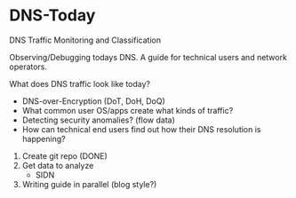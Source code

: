 # DNS-Today
DNS Traffic Monitoring and Classification

Observing/Debugging todays DNS.
A guide for technical users and network operators.

What does DNS traffic look like today?
- DNS-over-Encryption (DoT, DoH, DoQ)
- What common user OS/apps create what kinds of traffic?
- Detecting security anomalies? (flow data)
- How can technical end users find out how their DNS resolution is happening?

1. Create git repo (DONE)
2. Get data to analyze
    - SIDN
3. Writing guide in parallel (blog style?)

